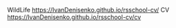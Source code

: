 WildLife https://IvanDenisenko.github.io/rsschool-cv/
CV https://IvanDenisenko.github.io/rsschool-cv/cv
